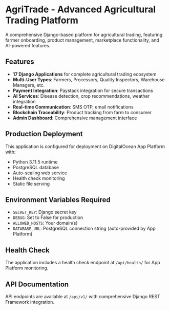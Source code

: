 # AgriTrade - Advanced Agricultural Trading Platform

A comprehensive Django-based platform for agricultural trading, featuring farmer onboarding, product management, marketplace functionality, and AI-powered features.

## Features

- **17 Django Applications** for complete agricultural trading ecosystem
- **Multi-User Types**: Farmers, Processors, Quality Inspectors, Warehouse Managers, etc.
- **Payment Integration**: Paystack integration for secure transactions
- **AI Services**: Disease detection, crop recommendations, weather integration
- **Real-time Communication**: SMS OTP, email notifications
- **Blockchain Traceability**: Product tracking from farm to consumer
- **Admin Dashboard**: Comprehensive management interface

## Production Deployment

This application is configured for deployment on DigitalOcean App Platform with:

- Python 3.11.5 runtime
- PostgreSQL database
- Auto-scaling web service
- Health check monitoring
- Static file serving

## Environment Variables Required

- `SECRET_KEY`: Django secret key
- `DEBUG`: Set to False for production
- `ALLOWED_HOSTS`: Your domain(s)
- `DATABASE_URL`: PostgreSQL connection string (auto-provided by App Platform)

## Health Check

The application includes a health check endpoint at `/api/health/` for App Platform monitoring.

## API Documentation

API endpoints are available at `/api/v1/` with comprehensive Django REST Framework integration.
